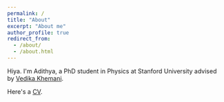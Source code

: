 ```yaml
---
permalink: /
title: "About"
excerpt: "About me"
author_profile: true
redirect_from: 
  - /about/
  - /about.html
---
```


Hiya. I'm Adithya, a PhD student in Physics at Stanford University advised by <a href="https://scholar.google.com/citations?user=xXBlOUYAAAAJ&hl=en" target="_blank">Vedika Khemani</a>.

Here's a <a href="{{base.url}}/assets/adithyasriram_cv-3.pdf" target="_blank" class="btn btn-success">CV</a>.
